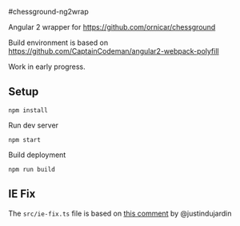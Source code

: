 #chessground-ng2wrap

Angular 2 wrapper for https://github.com/ornicar/chessground

Build environment is based on https://github.com/CaptainCodeman/angular2-webpack-polyfill

Work in early progress.

## Setup

    npm install
    
   Run dev server

    npm start

Build deployment

    npm run build

## IE Fix

The `src/ie-fix.ts` file is based on [this comment](https://github.com/angular/angular/issues/6501#issuecomment-181145904)
by @justindujardin
